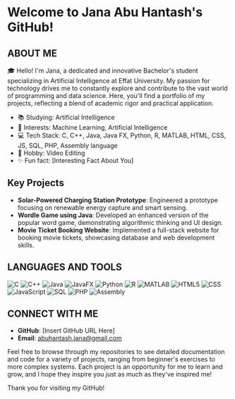 # Welcome to Jana Abu Hantash's GitHub!

## ABOUT ME
🎓 Hello! I'm Jana, a dedicated and innovative Bachelor's student specializing in Artificial Intelligence at Effat University. My passion for technology drives me to constantly explore and contribute to the vast world of programming and data science. Here, you'll find a portfolio of my projects, reflecting a blend of academic rigor and practical application.

- 📚 Studying: Artificial Intelligence 
- 🌟 Interests: Machine Learning, Artificial Intelligence
- 💻 Tech Stack: C, C++, Java, Java FX, Python, R, MATLAB, HTML, CSS, JS, SQL, PHP, Assembly language
- 🎨 Hobby: Video Editing 
- ✨ Fun fact: [Interesting Fact About You]

## Key Projects
- **Solar-Powered Charging Station Prototype**: Engineered a prototype focusing on renewable energy capture and smart sensing.
- **Wordle Game using Java**: Developed an enhanced version of the popular word game, demonstrating algorithmic thinking and UI design.
- **Movie Ticket Booking Website**: Implemented a full-stack website for booking movie tickets, showcasing database and web development skills.

## LANGUAGES AND TOOLS
![C](https://img.shields.io/badge/-C-A8B9CC?style=for-the-badge&logo=c&logoColor=white)
![C++](https://img.shields.io/badge/-C++-00599C?style=for-the-badge&logo=cplusplus&logoColor=white)
![Java](https://img.shields.io/badge/-Java-007396?style=for-the-badge&logo=java&logoColor=white)
![JavaFX](https://img.shields.io/badge/-JavaFX-8B0000?style=for-the-badge&logo=oracle&logoColor=white)
![Python](https://img.shields.io/badge/-Python-3776AB?style=for-the-badge&logo=python&logoColor=white)
![R](https://img.shields.io/badge/-R-276DC3?style=for-the-badge&logo=r&logoColor=white)
![MATLAB](https://img.shields.io/badge/-MATLAB-0076A8?style=for-the-badge&logo=mathworks&logoColor=white)
![HTML5](https://img.shields.io/badge/-HTML5-E34F26?style=for-the-badge&logo=html5&logoColor=white)
![CSS](https://img.shields.io/badge/-CSS3-1572B6?style=for-the-badge&logo=css3&logoColor=white)
![JavaScript](https://img.shields.io/badge/-JavaScript-F7DF1E?style=for-the-badge&logo=javascript&logoColor=black)
![SQL](https://img.shields.io/badge/-SQL-4479A1?style=for-the-badge&logo=mysql&logoColor=white)
![PHP](https://img.shields.io/badge/-PHP-777BB4?style=for-the-badge&logo=php&logoColor=white)
![Assembly](https://img.shields.io/badge/-Assembly-007ACC?style=for-the-badge&logo=assemblyscript&logoColor=white)

## CONNECT WITH ME
- **GitHub**: [Insert GitHub URL Here]
- **Email**: abuhantash.jana@gmail.com

Feel free to browse through my repositories to see detailed documentation and code for a variety of projects, ranging from beginner's exercises to more complex systems. Each project is an opportunity for me to learn and grow, and I hope they inspire you just as much as they've inspired me!

Thank you for visiting my GitHub!

